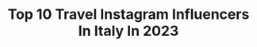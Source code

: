---
title: Top 10 Travel Instagram Influencers In Italy In 2023
description: >-
  Find top travel Instagram influencers in Italy in 2023. Most popular hashtags: #italy #italygram #travelinspiration.
platform: Instagram
hits: 3107
text_top: Identify the most popular Instagram accounts on inBeat.
text_bottom: inBeat has 3107 Instagram influencers like this in Italy for you to collaborate.
profiles:
  - username: "rebidragomir"
    fullname: >-
      Rebeca Dragomir | Parisian aesthetic
    bio: >-
      🥐 living in Romania but my heart is in Paris ✉️ : rebiidragomir@yahoo.com University of Medicine #paris #outfitinspo #travel #lifestyle
    location: "Italy"
    followers: 76244
    engagement: 1621
    commentsToLikes: 0.022376
    id: ckxr7wq4nba550j234pt4txe7
    verified: false
    hashtags: "#parisianvibes, #explorepage, #parisianlifestyle, #minimalfashion"
  - username: "teresacasamonti"
    fullname: >-
      INTERIOR | FASHION | FAMILY
    bio: >-
      Teresa Casamonti Mom of 3 Kids Interior, Travel & Fashion Lover
    location: "Italy"
    followers: 197654
    engagement: 350
    commentsToLikes: 0.020955
    id: ck0vv7bn9nv3c0i19y648rh4q
    verified: false
    hashtags: "#hochzeit, #herbst, #makeover, #italianwedding"
  - username: "blank_amarillo"
    fullname: >-
      Susana | Travel Photography
    bio: >-
      From: Lisbon, Portugal 🇵🇹 🌍 Travel 📷 Photography🌲 Nature
    location: "Italy"
    followers: 12274
    engagement: 329
    commentsToLikes: 0.088607
    id: ck5c2wh4jy4lt0i11vzlw9qo3
    verified: false
    hashtags: "#turquoisewater, #italy, #egyptology, #egyptphotography"
  - username: "whensailing"
    fullname: >-
      Greta and Michael ⛵️ Boatlife
    bio: >-
      👫 🇮🇹 living on our #sailboat ForTuna ⛵️ spreading love for #ecofriendly #travels 🌍 Miles sailed: 14.250 since: April 2019 🌊 ⬇️ Boatlife Tips ⬇️
    location: "Italy"
    followers: 60911
    engagement: 311
    commentsToLikes: 0.024513
    id: ck8tc35d8y49p0j78x4oww9on
    verified: false
    hashtags: "#ycass, #sailingday, #sailingboats, #saltylife"
  - username: "kristine_virsnite"
    fullname: >-
      Kristine Virsnite
    bio: >-
      📺: Content creator and traveller from Latvia 🏔: founder of @balticoverlanders ⬇️ “IZGLĀBT KEMPERI” - piedzīvojumu seriāls!
    location: "Italy"
    followers: 49980
    engagement: 239
    commentsToLikes: 0.078224
    id: ck0w2g6epo74d0i19l5mg3ac6
    verified: false
    hashtags: "#travelitaly, #manssamsung, #virsn, #visititaly"
  - username: "selvaggialucarelli"
    fullname: >-
      Selvaggia Lucarelli
    bio: >-
      Italian journalist and gattara. Books. Tv. Podcast. Travels. I take pictures. J'aime la querelle. Milan. selvaggialucarelli@gmail.com
    location: "Italy"
    followers: 1260383
    engagement: 149
    commentsToLikes: 0.063002
    id: ck55mn9554brk0i11mq1t83rm
    verified: true
    hashtags: "#nepal, #seoul, #palermo, #corea"
  - username: "gretastravels"
    fullname: >-
      GRETA OMOBONI | Travel Blogger
    bio: >-
      Escaped the 9-5 to chase sunsets, hike mountains and catch waves ☀️✈️ 👇My travel tips
    location: "Italy"
    followers: 87692
    engagement: 66
    commentsToLikes: 0.075422
    id: ck15pltwfyiwe0i190fkcppg7
    verified: false
    hashtags: "#realaustria, #stantonamarlberg, #tenerife, #visittrentino"
  - username: "pamelaalexandra"
    fullname: >-
      Pamela Alexandra
    bio: >-
      When I'm not in the office, I'm either eating, trying to get my curls under control or traveling the🌎|🇨🇭🇧🇷 📧info@pamelaalexandra.com for brand collabs
    location: "Italy"
    followers: 5564162
    engagement: 63
    commentsToLikes: 0.021727
    id: cks6rhtr9dvf70j23a93rb9j9
    verified: false
    hashtags: ""
  - username: "fabiana_russo"
    fullname: >-
      Fabiana Russo
    bio: >-
      Fashion tips, shopping, travel and real life on my stories 👆🏻💕 ⠀ Siciliana 🍋 ⠀ Based in Milan📍 ⠀ Work @fabianarusso_microblading
    location: "Italy"
    followers: 104734
    engagement: 52
    commentsToLikes: 0.011199
    id: ckf5krdu2n0co0j23o4lie327
    verified: false
    hashtags: "#madonnadicampiglio, #suppliedby, #home, #missyou"
  - username: "belladally"
    fullname: >-
      B e  l l a   D a l l y 🕊
    bio: >-
      — my work & creative space — Wife to Arif Iz❣️ KL, Malaysia Actor | Modest Fashion | Fitness | Traveler Ambassador of @galeriariani
    location: "Italy"
    followers: 2353642
    engagement: 19
    commentsToLikes: 0.008925
    id: ck0w5s6lg56hg0i19v9j0zt9r
    verified: true
    hashtags: "#garniergreenbeauty, #garniermalaysia, #greenerneverstops, #bellaforariani"
---